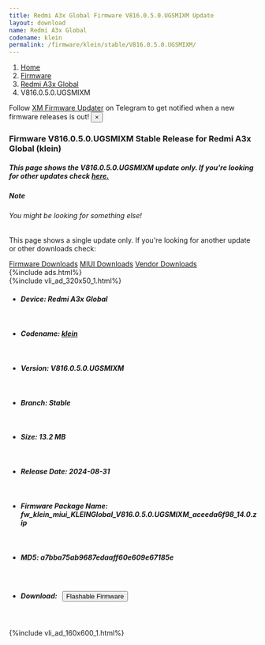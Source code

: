 ```yaml
---
title: Redmi A3x Global Firmware V816.0.5.0.UGSMIXM Update
layout: download
name: Redmi A3x Global
codename: klein
permalink: /firmware/klein/stable/V816.0.5.0.UGSMIXM/
---
```

<nav aria-label="breadcrumb">
    <ol class="breadcrumb">
        <li class="breadcrumb-item"><a href="/">Home</a></li>
        <li class="breadcrumb-item"><a href="/firmware/">Firmware</a></li>
        <li class="breadcrumb-item"><a href="/firmware/klein/">Redmi A3x Global</a></li>
        <li class="breadcrumb-item active" aria-current="page">V816.0.5.0.UGSMIXM</li>
    </ol>
</nav>
<div class="alert alert-primary alert-dismissible fade show" role="alert">
    Follow <a href="https://t.me/XiaomiFirmwareUpdater" class="alert-link">XM Firmware Updater</a> on Telegram to get
    notified when a new firmware releases is out!
    <button type="button" class="close" data-dismiss="alert" aria-label="Close">
        <span aria-hidden="true">&times;</span>
    </button>
</div>
<div class="col-12 mx-auto">
    <h3 class="title bg-light p-2 rounded">Firmware V816.0.5.0.UGSMIXM Stable Release for Redmi A3x Global (klein)</h3>
    <h5>This page shows the V816.0.5.0.UGSMIXM update only. If you're looking for other updates check
        <a href="/firmware/klein/">here.</a></h5>
    <div class="card">
        <div class="card-body">
            <h5 class="card-title">Note</h5>
            <h6 class="card-subtitle mb-2 text-muted">You might be looking for something else!</h6>
            <p class="card-text">This page shows a single update only.
                If you're looking for another update or other downloads check:</p>
            <a href="/firmware/" class="card-link">Firmware Downloads</a>
            <a href="/miui/" class="card-link">MIUI Downloads</a>
            <a href="/vendor/" class="card-link">Vendor Downloads</a>
        </div>
    </div>
    {%include ads.html%}
    <div class="row justify-content-center">
        <div class="col-10" id="downloads">
                    <div class="card card-body">
            {%include vli_ad_320x50_1.html%}
            <ul class="list-unstyled">
                <li style="padding-bottom: 10px;">
                    <h5><b>Device: </b>Redmi A3x Global</h5>
                </li>
                <li style="padding-bottom: 10px;">
                    <h5><b>Codename: </b> <a href="/firmware/klein/" target="_blank">klein</a> </h5>
                </li>
                <li style="padding-bottom: 10px;">
                    <h5><b>Version: </b>V816.0.5.0.UGSMIXM</h5>
                </li>
                <li style="padding-bottom: 10px;">
                    <h5><b>Branch: </b>Stable</h5>
                </li>
                <li style="padding-bottom: 10px;">
                    <h5><b>Size: </b>13.2 MB</h5>
                </li>
                <li style="padding-bottom: 10px;">
                    <h5><b>Release Date: </b>2024-08-31</h5>
                </li>
                <li style="padding-bottom: 10px;">
                    <h5><b>Firmware Package Name: </b><span id="filename" class="text-dark">fw_klein_miui_KLEINGlobal_V816.0.5.0.UGSMIXM_aceeda6f98_14.0.zip</span></h5>
                </li>
                <li style="padding-bottom: 10px;">
                    <h5><b>MD5: </b><span id="md5" class="text-muted">a7bba75ab9687edaaff60e609e67185e</span></h5>
                </li>
                <li style="padding-bottom: 10px;">
                    <h5><b>Download: </b><button type="button" id="download" class="btn btn-primary"
                    style="margin: 7px;" onclick="redirect('fw_klein_miui_KLEINGlobal_V816.0.5.0.UGSMIXM_aceeda6f98_14.0.zip'); return false;"><i class="fa fa-download"></i> Flashable Firmware</button></h5>
                </li>
            </ul>
        </div>
        </div>
        {%include vli_ad_160x600_1.html%}
    </div>
</div>
